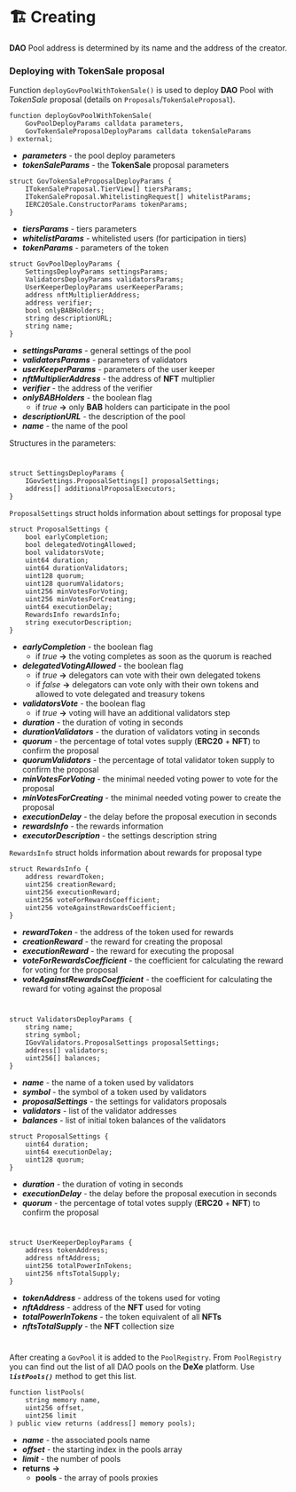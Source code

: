 # 🏗️ Creating

**DAO** Pool address is determined by its name and the address of the creator.

### Deploying with TokenSale proposal

Function ```deployGovPoolWithTokenSale()``` is used to deploy **DAO** Pool with *TokenSale* proposal (details on `Proposals`/`TokenSaleProposal`).

```solidity
function deployGovPoolWithTokenSale(
    GovPoolDeployParams calldata parameters,
    GovTokenSaleProposalDeployParams calldata tokenSaleParams
) external;
```

- ***parameters*** - the pool deploy parameters
- ***tokenSaleParams*** - the **TokenSale** proposal parameters

```solidity
struct GovTokenSaleProposalDeployParams {
    ITokenSaleProposal.TierView[] tiersParams;
    ITokenSaleProposal.WhitelistingRequest[] whitelistParams;
    IERC20Sale.ConstructorParams tokenParams;
}
```

- ***tiersParams*** - tiers parameters
- ***whitelistParams*** - whitelisted users (for participation in tiers)
- ***tokenParams*** - parameters of the token

```solidity
struct GovPoolDeployParams {
    SettingsDeployParams settingsParams;
    ValidatorsDeployParams validatorsParams;
    UserKeeperDeployParams userKeeperParams;
    address nftMultiplierAddress;
    address verifier;
    bool onlyBABHolders;
    string descriptionURL;
    string name;
}
```

- ***settingsParams*** - general settings of the pool
- ***validatorsParams*** - parameters of validators
- ***userKeeperParams*** - parameters of the user keeper
- ***nftMultiplierAddress*** - the address of **NFT** multiplier
- ***verifier*** - the address of the verifier
- ***onlyBABHolders*** - the boolean flag
  - if *true* **->** only **BAB** holders can participate in the pool
- ***descriptionURL*** - the description of the pool
- ***name*** - the name of the pool

Structures in the parameters:

#

```solidity
struct SettingsDeployParams {
    IGovSettings.ProposalSettings[] proposalSettings;
    address[] additionalProposalExecutors;
}
```

`ProposalSettings` struct holds information about settings for proposal type

```solidity
struct ProposalSettings {
    bool earlyCompletion;
    bool delegatedVotingAllowed;
    bool validatorsVote;
    uint64 duration;
    uint64 durationValidators;
    uint128 quorum;
    uint128 quorumValidators;
    uint256 minVotesForVoting;
    uint256 minVotesForCreating;
    uint64 executionDelay;
    RewardsInfo rewardsInfo;
    string executorDescription;
}
```

- ***earlyCompletion*** - the boolean flag
  - if *true* **->** the voting completes as soon as the quorum is reached
- ***delegatedVotingAllowed*** - the boolean flag
  - if *true* **->** delegators can vote with their own delegated tokens
  - if *false* **->** delegators can vote only with their own tokens and allowed to vote delegated and treasury tokens
- ***validatorsVote*** - the boolean flag
  - if *true* **->** voting will have an additional validators step
- ***duration*** - the duration of voting in seconds
- ***durationValidators*** - the duration of validators voting in seconds
- ***quorum*** - the percentage of total votes supply (**ERC20** + **NFT**) to confirm the proposal
- ***quorumValidators*** - the percentage of total validator token supply to confirm the proposal
- ***minVotesForVoting*** - the minimal needed voting power to vote for the proposal
- ***minVotesForCreating*** - the minimal needed voting power to create the proposal
- ***executionDelay*** - the delay before the proposal execution in seconds
- ***rewardsInfo*** - the rewards information
- ***executorDescription*** - the settings description string

`RewardsInfo` struct holds information about rewards for proposal type

```solidity
struct RewardsInfo {
    address rewardToken;
    uint256 creationReward;
    uint256 executionReward;
    uint256 voteForRewardsCoefficient;
    uint256 voteAgainstRewardsCoefficient;
}
```

- ***rewardToken*** - the address of the token used for rewards
- ***creationReward*** - the reward for creating the proposal
- ***executionReward*** - the reward for executing the proposal
- ***voteForRewardsCoefficient*** - the coefficient for calculating the reward for voting for the proposal
- ***voteAgainstRewardsCoefficient*** - the coefficient for calculating the reward for voting against the proposal

#

```solidity
struct ValidatorsDeployParams {
    string name;
    string symbol;
    IGovValidators.ProposalSettings proposalSettings;
    address[] validators;
    uint256[] balances;
}
```

- ***name*** - the name of a token used by validators
- ***symbol*** - the symbol of a token used by validators
- ***proposalSettings*** - the settings for validators proposals
- ***validators*** - list of the validator addresses
- ***balances*** - list of initial token balances of the validators

```solidity
struct ProposalSettings {
    uint64 duration;
    uint64 executionDelay;
    uint128 quorum;
}
```

- ***duration*** - the duration of voting in seconds
- ***executionDelay*** - the delay before the proposal execution in seconds
- ***quorum*** - the percentage of total votes supply (**ERC20** + **NFT**) to confirm the proposal

#

```solidity
struct UserKeeperDeployParams {
    address tokenAddress;
    address nftAddress;
    uint256 totalPowerInTokens;
    uint256 nftsTotalSupply;
}
```

- ***tokenAddress*** - address of the tokens used for voting
- ***nftAddress*** - address of the **NFT** used for voting
- ***totalPowerInTokens*** - the token equivalent of all **NFTs**
- ***nftsTotalSupply*** - the **NFT** collection size

#

After creating a `GovPool` it is added to the `PoolRegistry`. From  `PoolRegistry` you can find out the list of all DAO pools on the **DeXe** platform. Use ***`listPools()`*** method to get this list.

```solidity
function listPools(
    string memory name,
    uint256 offset,
    uint256 limit
) public view returns (address[] memory pools);
```

- ***name*** - the associated pools name
- ***offset*** - the starting index in the pools array
- ***limit*** - the number of pools
- **returns** **->**
  - **pools** - the array of pools proxies
